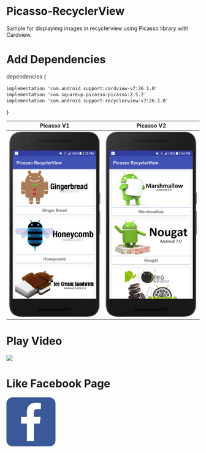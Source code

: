 # Picasso-RecyclerView

Sample for displayimg images in recyclerview using Picasso library with Cardview.

# Add Dependencies
dependencies {

    implementation 'com.android.support:cardview-v7:26.1.0'
    implementation 'com.squareup.picasso:picasso:2.5.2'
    implementation 'com.android.support:recyclerview-v7:26.1.0'
}

Picasso V1                                                | Picasso V2          
:--------------------------------------------------------:|:------------------------------------:
![](https://raw.githubusercontent.com/AndroidCodility/Picasso-RecyclerView/master/design/picasso_v1.png?raw=true)  |  ![](https://raw.githubusercontent.com/AndroidCodility/Picasso-RecyclerView/master/design/picasso_v2.png?raw=true)

# Play Video
[![](https://github.com/AndroidCodility/AndroidCodility/blob/master/design/pica_recyclerview.png?raw=true)](https://youtu.be/53Gv6-TEuoc "Click here to watch")

# Like Facebook Page
[![](https://github.com/AndroidCodility/Barchart-Graph/blob/master/design/fb.png?raw=true)](https://www.facebook.com/androidcodility/ "Click here")
